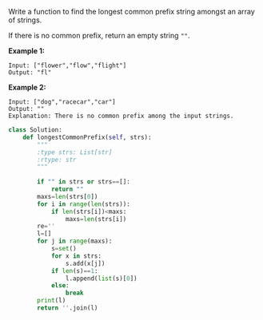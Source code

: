Write a function to find the longest common prefix string amongst an array of strings.

If there is no common prefix, return an empty string `""`.

**Example 1:**

```
Input: ["flower","flow","flight"]
Output: "fl"
```

**Example 2:**

```
Input: ["dog","racecar","car"]
Output: ""
Explanation: There is no common prefix among the input strings.
```

```python
class Solution:
    def longestCommonPrefix(self, strs):
        """
        :type strs: List[str]
        :rtype: str
        """
        
        if "" in strs or strs==[]:
            return ""
        maxs=len(strs[0])
        for i in range(len(strs)):
            if len(strs[i])<maxs:
                maxs=len(strs[i])
        re=''
        l=[]
        for j in range(maxs):
            s=set()
            for x in strs:
                s.add(x[j])
            if len(s)==1:
                l.append(list(s)[0])
            else:
                break      
        print(l)
        return ''.join(l)
```


